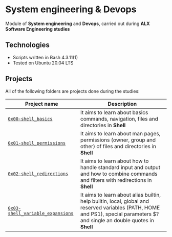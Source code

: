 # System engineering & Devops

Module of **System engineering** and **Devops**, carried out during **ALX Software Engineering studies**

## Technologies
* Scripts written in Bash 4.3.11(1)
* Tested on Ubuntu 20.04 LTS

## Projects
All of the following folders are projects done during the studies:

| Project name | Description |
| ------------ | ----------- |
| [`0x00-shell_basics`](https://github.com/Yemiluna/alx-system_engineering-devops/tree/main/0x00-shell_basics) | It aims to learn about basics commands, navigation, files and directories in  **Shell** |
| [`0x01-shell_permissions`](https://github.com/Yemiluna/alx-system_engineering-devops/tree/main/0x01-shell_permissions) | It aims to learn about man pages, permissions (owner, group and other) of files and directories in **Shell** |
| [`0x02-shell_redirections`](https://github.com/Yemiluna/alx-system_engineering-devops/tree/main/0x02-shell_redirections) | It aims to learn about how to handle standard input and output and how to combine commands and filters with redirections in **Shell** |
| [`0x03-shell_variable_expansions`](https://github.com/Yemiluna/alx-system_engineering-devops/tree/main/0x03-shell_variables_expansions) | It aims to learn about alias builtin, help builtin, local, global and reserved variables (PATH, HOME and PS1), special parameters $? and single an double quotes in **Shell** |
